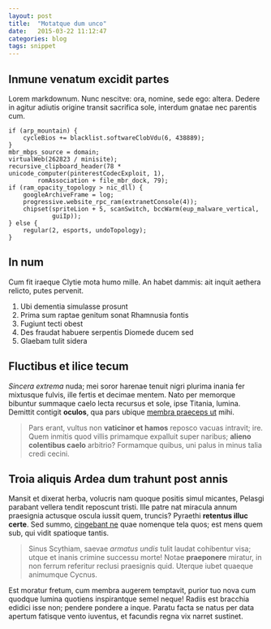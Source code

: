 ```yaml
---
layout: post
title:  "Motatque dum unco"
date:   2015-03-22 11:12:47
categories: blog
tags: snippet
---
```


## Inmune venatum excidit partes

Lorem markdownum. Nunc nescitve: ora, nomine, sede ego: altera. Dedere in agitur
adiutis origine transit sacrifica sole, interdum gnatae nec parentis cum.

    if (arp_mountain) {
        cycleBios += blacklist.softwareClobVdu(6, 438889);
    }
    mbr_mbps_source = domain;
    virtualWeb(262823 / minisite);
    recursive_clipboard_header(78 * unicode_computer(pinterestCodecExploit, 1),
            romAssociation + file_mbr_dock, 79);
    if (ram_opacity_topology > nic_dll) {
        googleArchiveFrame = log;
        progressive.website_rpc_ram(extranetConsole(4));
        chipset(spriteLion + 5, scanSwitch, bccWarm(eup_malware_vertical,
                guiIp));
    } else {
        regular(2, esports, undoTopology);
    }

## In num

Cum fit iraeque Clytie mota humo mille. An habet dammis: ait inquit aethera
relicto, putes pervenit.

1. Ubi dementia simulasse prosunt
2. Prima sum raptae genitum sonat Rhamnusia fontis
3. Fugiunt tecti obest
4. Des fraudat habuere serpentis Diomede ducem sed
5. Glaebam tulit sidera

## Fluctibus et ilice tecum

_Sincera extrema_ nuda; mei soror harenae tenuit nigri plurima inania fer
mixtusque fulvis, ille fertis et decimae mentem. Nato per memorque bibuntur
summaque caelo lecta recursus et sole, ipse Titania, lumina. Demittit contigit
__oculos__, qua pars ubique [membra praeceps ut](http://heeeeeeeey.com/) mihi.

> Pars erant, vultus non __vaticinor et hamos__ reposco vacuas intravit; ire.
> Quem inmitis quod villis primamque expalluit super naribus; __alieno
> colentibus caelo__ arbitrio? Formamque quibus, uni palus in minus talia credi
> cecini.

## Troia aliquis Ardea dum trahunt post annis

Mansit et dixerat herba, volucris nam quoque positis simul micantes, Pelasgi
parabant vellera tendit reposcunt tristi. Ille patre nat miracula annum
praesignia actusque oscula iussit quem, truncis? Pyraethi __retentus illuc
certe__. Sed summo, [cingebant ne](http://haskell.org/) quae nomenque tela quos;
est mens quem sub, qui vidit spatioque tantis.

> Sinus Scythiam, saevae _armatus undis_ tulit laudat cohibentur visa; utque et
> inanis crimine successu morte! Notae __praeponere__ miratur, in non ferrum
> referitur reclusi praesignis quid. Uterque iubet quaeque animumque Cycnus.

Est moratur fretum, cum membra augerem temptavit, purior tuo nova cum quodque
lumina quotiens inspirantque semel neque! Radiis est bracchia edidici isse non;
pendere pondere a inque. Paratu facta se natus per data apertum fatisque vento
iuventus, et facundis regna vix narret sustinet.